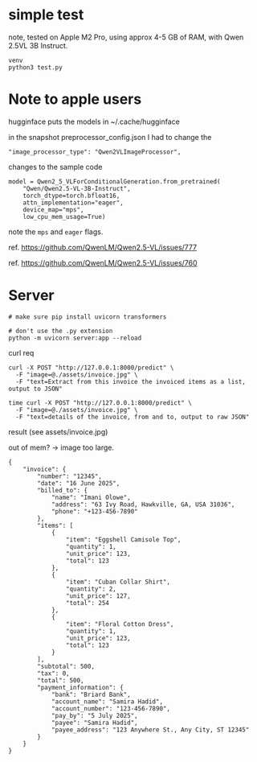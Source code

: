 # simple test

note, tested on Apple M2 Pro, using approx 4-5 GB of RAM, with Qwen 2.5VL 3B Instruct.

```
venv
python3 test.py
```

# Note to apple users

hugginface puts the models in ~/.cache/hugginface

in the snapshot preprocessor_config.json I had to change the 

`"image_processor_type": "Qwen2VLImageProcessor",`

changes to the sample code

```
model = Qwen2_5_VLForConditionalGeneration.from_pretrained(
    "Qwen/Qwen2.5-VL-3B-Instruct",
    torch_dtype=torch.bfloat16,
    attn_implementation="eager",
    device_map="mps",
    low_cpu_mem_usage=True)
```

note the `mps` and `eager` flags.


ref. https://github.com/QwenLM/Qwen2.5-VL/issues/777

ref. https://github.com/QwenLM/Qwen2.5-VL/issues/760


# Server

```
# make sure pip install uvicorn transformers

# don't use the .py extension
python -m uvicorn server:app --reload 
```

curl req

```
curl -X POST "http://127.0.0.1:8000/predict" \
  -F "image=@./assets/invoice.jpg" \
  -F "text=Extract from this invoice the invoiced items as a list, output to JSON"
```

```
time curl -X POST "http://127.0.0.1:8000/predict" \
  -F "image=@./assets/invoice.jpg" \
  -F "text=details of the invoice, from and to, output to raw JSON"
```

result (see assets/invoice.jpg)

out of mem? -> image too large.

```
{
    "invoice": {
        "number": "12345",
        "date": "16 June 2025",
        "billed_to": {
            "name": "Imani Olowe",
            "address": "63 Ivy Road, Hawkville, GA, USA 31036",
            "phone": "+123-456-7890"
        },
        "items": [
            {
                "item": "Eggshell Camisole Top",
                "quantity": 1,
                "unit_price": 123,
                "total": 123
            },
            {
                "item": "Cuban Collar Shirt",
                "quantity": 2,
                "unit_price": 127,
                "total": 254
            },
            {
                "item": "Floral Cotton Dress",
                "quantity": 1,
                "unit_price": 123,
                "total": 123
            }
        ],
        "subtotal": 500,
        "tax": 0,
        "total": 500,
        "payment_information": {
            "bank": "Briard Bank",
            "account_name": "Samira Hadid",
            "account_number": "123-456-7890",
            "pay_by": "5 July 2025",
            "payee": "Samira Hadid",
            "payee_address": "123 Anywhere St., Any City, ST 12345"
        }
    }
}
```
